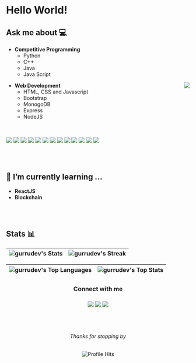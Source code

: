 # Hello World!

  
## Ask me about 💻 
 
- **Competitive Programming** 
	- Python 
	- C++
	- Java
	- Java Script


<img align="right" src="https://github.com/rajput2107/rajput2107/blob/master/Assets/Developer.gif"/>

- **Web Development**
	- HTML, CSS and Javascript 
	- Bootstrap
	- MonogoDB
  - Express
  - NodeJS  


<br/><br/>
<img src = "https://img.shields.io/badge/-HTML5-E34F26?style=flat&logo=html5&logoColor=white"> 
<img src = "https://img.shields.io/badge/-CSS3-1572B6?style=flat&logo=css3&logoColor=white">
<img src="https://img.shields.io/badge/-Bootstrap-563D7C?style=flat&logo=bootstrap&logoColor=white">
<img src="https://img.shields.io/badge/-JavaScript-ff7f00?style=flat&logo=javascript&logoColor=ffffff">
<img src="https://img.shields.io/badge/-MongoDB-4DB33D?style=flat&logo=mongodb&logoColor=FFFFFF">
<img src="https://img.shields.io/badge/-MySQL-F29111?style=flat&logo=mysql&logoColor=FFFFFF">
<img src="https://img.shields.io/badge/-Node.js-3C873A?style=flat&logo=Node.js&logoColor=white">
<img src="http://img.shields.io/badge/-Git-F1502F?style=flat&logo=git&logoColor=FFFFFF">
<img src="http://img.shields.io/badge/-Github-27374D?style=flat&logo=github&logoColor=FFFFFF">
<img src="http://img.shields.io/badge/-VS%20Code-007ACC?style=flat&logo=visual%20studio%20code&logoColor=white">
<img src="https://img.shields.io/badge/Java-ED8B00?style=flat&logo=openjdk&logoColor=white"> 
<img src="https://img.shields.io/badge/-C%20&%20C++-659ad2?style=flat&logo=c%2B%2B&logoColor=ffffff"> 
<img src="https://img.shields.io/badge/-Python-E8AA42?style=flat&logo=python&logoColor=white"> 

<br/><br/>

## 🌱 I’m currently learning ...
 - **ReactJS** 
 - **Blockchain** 
<br/>
  <br/>

## Stats  📊
![gurrudev's Stats](https://github-readme-stats.vercel.app/api?username=gurrudev&theme=react&show_icons=true&hide_border=true&count_private=true) | ![gurrudev's Streak](https://github-readme-streak-stats.herokuapp.com/?user=gurrudev&theme=react&hide_border=true) |
| :---: | :---: | 

![gurrudev's Top Languages](http://github-profile-summary-cards.vercel.app/api/cards/most-commit-language?username=gurrudev&theme=react)| ![gurrudev's Top Stats](http://github-profile-summary-cards.vercel.app/api/cards/profile-details?username=gurrudev&theme=react) |
| :---: | :---: |


<div align="center">
<h3 align="center">Connect with me<img align="center" height="33px" /></h3> 
<div  align="center">
		
  <a href="mailto:pawarash000@gmail.com" mailto="pawarash000@gmail.com"><img src="https://img.shields.io/badge/e‑mail-D14836.svg?style=flat&logo=GMail&logoColor=ffffff"/></a>
<a href="https://www.linkedin.com/in/gurrudev"><img src="https://img.shields.io/badge/linkedin-0077B5.svg?style=flat&logo=linkedin&logoColor=ffffff"/></a>
  <a href="https://www.instagram.com/gurrudev"><img src="https://img.shields.io/badge/Instagram-E4405F?style=flat&logo=instagram&logoColor=ffffff"/></a>
</div>
</div>

  <br/>
  <br/>
  <h6 align="center">Thanks for stopping by </h6>
</p>
<p align="center"><img alt="Profile Hits" src="https://hits.seeyoufarm.com/api/count/incr/badge.svg?url=https%3A%2F%2Fgithub.com%2Fgurrudev%2F" /></p>
<br/>
<p>
